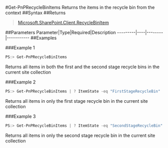 #Get-PnPRecycleBinItems
Returns the items in the recycle bin from the context
##Syntax
##Returns
>[Microsoft.SharePoint.Client.RecycleBinItem](https://msdn.microsoft.com/en-us/library/microsoft.sharepoint.client.recyclebinitem.aspx)

##Parameters
Parameter|Type|Required|Description
---------|----|--------|-----------
##Examples

###Example 1
```powershell
PS:> Get-PnPRecycleBinItems
```
Returns all items in both the first and the second stage recycle bins in the current site collection

###Example 2
```powershell
PS:> Get-PnPRecycleBinItems | ? ItemState -eq "FirstStageRecycleBin"
```
Returns all items in only the first stage recycle bin in the current site collection

###Example 3
```powershell
PS:> Get-PnPRecycleBinItems | ? ItemState -eq "SecondStageRecycleBin"
```
Returns all items in only the second stage recycle bin in the current site collection
